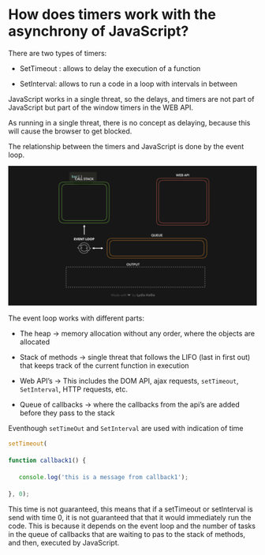 # How does timers work with the asynchrony of JavaScript? 

There are two types of timers: 

* SetTimeout : allows to delay the execution of a function 

* SetInterval: allows to run a code in a loop with intervals in between 

JavaScript works in a single threat, so the delays, and timers are not part of JavaScript but part of the window timers in the WEB API. 

As running in a single threat, there is no concept as delaying, because this will cause the browser to get blocked. 

The relationship between the timers and JavaScript is done by the event loop. 

 ![Event Loop, https://dev.to/lydiahallie/javascript-visualized-event-loop-3dif ](event_loop.png)

The event loop works with different parts: 

* The heap → memory allocation without any order, where the objects are allocated 

* Stack of methods → single threat that follows the LIFO (last in first out) that keeps track of the current function in execution 

* Web API’s → This includes the DOM API, ajax requests, `setTimeout`, `SetInterval`, HTTP requests, etc. 

* Queue of callbacks  → where the callbacks from the api’s are added before they pass to the stack 

Eventhough `setTimeOut` and `SetInterval` are used with indication of time 

```Javascript
setTimeout( 

function callback1() {  

   console.log('this is a message from callback1');  

}, 0); 
```

This time is not guaranteed, this means that if a setTimeout or setInterval is send with time 0, it is not guaranteed that that it would immediately run the code. This is because it depends on the event loop and the number of tasks in the queue of callbacks that are waiting to pas to the stack of methods, and then, executed by JavaScript. 
